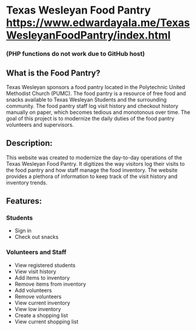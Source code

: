 # Texas Wesleyan Food Pantry https://www.edwardayala.me/TexasWesleyanFoodPantry/index.html


### (PHP functions do not work due to GitHub host)


## What is the Food Pantry?
Texas Wesleyan sponsors a food pantry located in the Polytechnic United Methodist Church (PUMC). The food pantry is a resource of free food and snacks available to Texas Wesleyan Students and the surrounding community. The food pantry staff log visit history and checkout history manually on paper, which becomes tedious and monotonous over time. The goal of this project is to modernize the daily duties of the food pantry volunteers and supervisors.


## Description:
This website was created to modernize the day-to-day operations of the Texas Wesleyan Food Pantry. It digitizes the way visitors log their visits to the food pantry and how staff manage the food inventory. The website provides a plethora of information to keep track of the visit history and inventory trends.


## Features:
### Students
* Sign in
* Check out snacks


### Volunteers and Staff
* View registered students
* View visit history
* Add items to inventory
* Remove items from inventory
* Add volunteers
* Remove volunteers
* View current inventory
* View low inventory
* Create a shopping list
* View current shopping list
